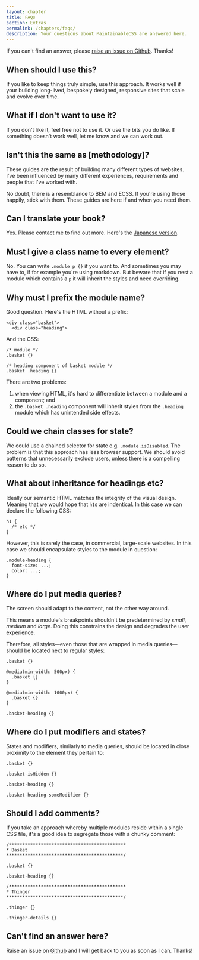 ```yaml
---
layout: chapter
title: FAQs
section: Extras
permalink: /chapters/faqs/
description: Your questions about MaintainableCSS are answered here.
---
```


If you can't find an answer, please [raise an issue on Github](https://github.com/adamsilver/maintainablecss.com/issues/new). Thanks!

## When should I use this?

If you like to keep things truly simple, use this approach. It works well if your building long-lived, bespokely designed, responsive sites that scale and evolve over time.

## What if I don't want to use it?

If you don't like it, feel free not to use it. Or use the bits you do like. If something doesn't work well, let me know and we can work out.

## Isn't this the same as [methodology]?

These guides are the result of building many different types of websites. I've been influenced by many different experiences, requirements and people that I've worked with.

No doubt, there is a resemblance to BEM and ECSS. If you're using those happily, stick with them. These guides are here if and when you need them.

## Can I translate your book?

Yes. Please contact me to find out more. Here's the [Japanese version](http://coliss.com/articles/build-websites/operation/css/maintainable-css-by-adam.html).

## Must I give a class name to every element?

No. You can write `.module p {}` if you want to. And sometimes you may have to, if for example you're using markdown. But beware that if you nest a module which contains a `p` it will inherit the styles and need overriding.

## Why must I prefix the module name?

Good question. Here's the HTML without a prefix:

	<div class="basket">
	  <div class="heading">

And the CSS:

	/* module */
	.basket {}

	/* heading component of basket module */
	.basket .heading {}

There are two problems:

1. when viewing HTML, it's hard to differentiate between a module and a component; and
2. the `.basket .heading` component will inherit styles from the `.heading` module which has unintended side effects.

## Could we chain classes for state?

We could use a chained selector for state e.g. `.module.isDisabled`. The problem is that this approach has less browser support. We should avoid patterns that unnecessarily exclude users, unless there is a compelling reason to do so.

## What about inheritance for headings etc?

Ideally our semantic HTML matches the integrity of the visual design. Meaning that we would hope that `h1`s are indentical. In this case we can declare the following CSS:

	h1 {
      /* etc */
	}

However, this is rarely the case, in commercial, large-scale websites. In this case we should encapsulate styles to the module in question:

	.module-heading {
	  font-size: ...;
	  color: ...;
	}

## Where do I put media queries?

The screen should adapt to the content, not the other way around.

This means a module's breakpoints shouldn't be predetermined by *small*, *medium* and *large*. Doing this constrains the design and degrades the user experience.

Therefore, all styles&mdash;even those that are wrapped in media queries&mdash;should be located next to regular styles:

	.basket {}

	@media(min-width: 500px) {
      .basket {}
	}

	@media(min-width: 1000px) {
	  .basket {}
	}

	.basket-heading {}

## Where do I put modifiers and states?

States and modifiers, similarly to media queries, should be located in close proximity to the element they pertain to:

	.basket {}

	.basket-isHidden {}

	.basket-heading {}

	.basket-heading-someModifier {}

## Should I add comments?

If you take an approach whereby multiple modules reside within a single CSS file, it's a good idea to segregate those with a chunky comment:

	/********************************************
	* Basket
	********************************************/

	.basket {}

	.basket-heading {}

	/********************************************
	* Thinger
	********************************************/

	.thinger {}

	.thinger-details {}

## Can't find an answer here?

Raise an issue on [Github](https://github.com/adamsilver/maintainablecss.com/issues/new) and I will get back to you as soon as I can. Thanks!
